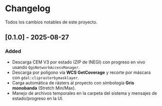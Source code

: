 # Changelog
Todos los cambios notables de este proyecto.

## [0.1.0] - 2025-08-27
### Added
- Descarga CEM V3 por estado (ZIP de INEGI) con progreso en vivo usando `QgsNetworkAccessManager`.
- Descarga por polígono vía **WCS GetCoverage** y recorte por máscara con `gdal:cliprasterbymasklayer`.
- Carga automática de rásters al proyecto con simbología **Gris monobanda** (Stretch Min/Max).
- Manejo de archivos temporales en la carpeta del sistema y mensajes de estado/progreso en la UI.

